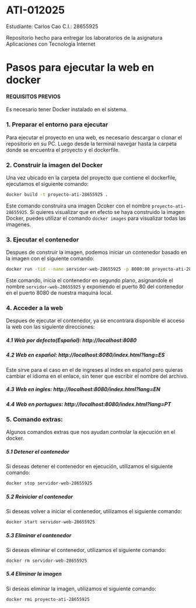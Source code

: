 # ATI-012025
Estudiante: Carlos Cao 
C.I.: 28655925

Repositorio hecho para entregar los laboratorios de la asignatura Aplicaciones con Tecnologia Internet

# Pasos para ejecutar la web en docker

#### REQUISITOS PREVIOS

Es necesario tener Docker instalado en el sistema.

### 1. Preparar el entorno para ejecutar

Para ejecutar el proyecto en una web, es necesario descargar o clonar el repositorio en su PC. Luego desde la terminal navegar hasta la carpeta donde se encuentra el proyecto y el dockerfile.

### 2. Construir la imagen del Docker

Una vez ubicado en la carpeta del proyecto que contiene el dockerfile, ejecutamos el siguiente comando:

```bash
docker build -t proyecto-ati-28655925 .
```
Este comando construira una imagen Dcoker con el nombre `proyecto-ati-28655925`. Si quieres visualizar que en efecto se haya construido la imagen Docker, puedes utilizar el comando `docker images` para visualizar todas las imagenes.

### 3. Ejecutar el contenedor

Despues de construir la imagen, podemos iniciar un contenedor basado en la imagen con el siguiente comando:

```bash
docker run -tid --name servidor-web-28655925 -p 8080:80 proyecto-ati-28655925
```

Este comando, inicia el contenedor en segundo plano, asignandole el nombre `servidor-web-28655925` y exponiendo el puerto 80 del contenedor en el puerto 8080 de nuestra maquina local.

### 4. Acceder a la web

Despues de ejecutar el contenedor, ya se encontrara disponible el acceso la web con las siguiente direcciones:

##### 4.1 Web por defecto(Español): http://localhost:8080 

##### 4.2 Web en español: http://localhost:8080/index.html?lang=ES

Este sirve para el caso en el de ingreses al index en español pero quieras cambiar el idioma en el enlace, sin tener que escribir el nombre del archivo.

##### 4.3 Web en ingles: http://localhost:8080/index.html?lang=EN

##### 4.4 Web en portugues: http://localhost:8080/index.html?lang=PT

### 5. Comando extras:

Algunos comandos extras que nos ayudan controlar la ejecución en el docker.

##### 5.1 Detener el contenedor

Si deseas detener el contenedor en ejecución, utilizamos el siguiente comando:

```bash
docker stop servidor-web-28655925
```

##### 5.2 Reiniciar el contenedor

Si deseas volver a iniciar el contenedor, utilizamos el siguiente comando:

```bash
docker start servidor-web-28655925
```
##### 5.3 Eliminar el contenedor

Si deseas eliminar el contenedor, utilizamos el siguiente comando:

```bash
docker rm servidor-web-28655925
```
##### 5.4 Eliminar la imagen

Si deseas eliminar la imagen, utilizamos el siguiente comando:

```bash
docker rmi proyecto-ati-28655925
```
